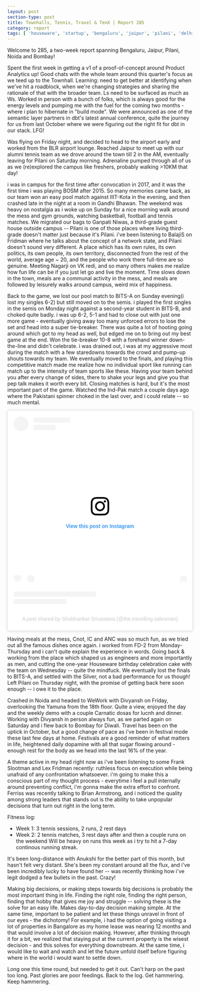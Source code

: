 ```yaml
---
layout: post
section-type: post
title: Townhalls, Tennis, Travel & TenX | Report 285
category: report
tags: [ 'houseware', 'startup', 'bengaluru', 'jaipur', 'pilani', 'delhi', 'bombay', 'fitness' ]
---
```


Welcome to 285, a two-week report spanning Bengaluru, Jaipur, Pilani, Noida and Bombay!

Spent the first week in getting a v1 of a proof-of-concept around Product Analytics up! Good chats with the whole team around this quarter's focus as we teed up to the Townhall. Learning: need to get better at identifying when we've hit a roadblock, when we're changing strategies and sharing the rationale of that with the broader team. Ls need to be surfaced as much as Ws. Worked in person with a bunch of folks, which is always good for the energy levels and pumping me with the fuel for the coming two months - where i plan to hibernate in "build mode". We were announced as one of the semantic layer partners in dbt's latest annual conference, quite the journey for us from last October where we were figuring out the right fit for dbt in our stack. LFG!

Was flying on Friday night, and decided to head to the airport early and worked from the BLR airport lounge. Reached Jaipur to meet up with our alumni tennis team as we drove around the town till 2 in the AM, eventually leaving for Pilani on Saturday morning. Adrenaline pumped through all of us as we (re)explored the campus like freshers, probably walking >10KM that day! 

i was in campus for the first time after convocation in 2017, and it was the first time i was playing BOSM after 2015. So many memories came back, as our team won an easy pool match against IIIT-Kota in the evening, and then crashed late in the night at a room in Gandhi Bhawan. The weekend was heavy on nostalgia as i woke up on Sunday for a nice morning walk around the mess and gym grounds, watching basketball, football and tennis matches. We migrated our bags to Ganpati Niwas, a third-grade guest house outside campus -- Pilani is one of those places where living third-grade doesn't matter just because it's Pilani. i've been listening to BalajiS on Fridman where he talks about the concept of a network state, and Pilani doesn't sound very different. A place which has its own rules, its own politics, its own people, its own territory, disconnected from the rest of the world, average age ~ 20, and the people who work there full-time are so genuine. Meeting Nagarji on VK redi, and so many others makes me realize how fun life can be if you just let go and live the moment. Time slows down in the town, meals are a communal activity in the mess, and meals are followed by leisurely walks around campus, weird mix of happiness. 

Back to the game, we lost our pool match to BITS-A on Sunday evening(i lost my singles 6-2) but still moved on to the semis. i played the first singles in the semis on Monday night against a second-year student in BITS-B, and choked quite badly. i was up 6-2, 5-1 and had to close out with just one more game - eventually giving away too many unforced errors to lose the set and head into a super tie-breaker. There was quite a lot of hooting going around which got to my head as well, but edged me on to bring out my best game at the end. Won the tie-breaker 10-8 with a forehand winner down-the-line and didn't celebrate. i was drained out, i was at my aggressive most during the match with a few staredowns towards the crowd and pump-up shouts towards my team. We eventually moved to the finals, and playing this competitive match made me realize how no individual sport like running can match up to the intensity of team sports like these. Having your team behind you after every change of sides, there to shake your legs and give you that pep talk makes it worth every bit. Closing matches is hard, but it's the most important part of the game. Watched the Ind-Pak match a couple days ago where the Pakistani spinner choked in the last over, and i could relate -- so much mental.

<blockquote class="instagram-media" data-instgrm-captioned data-instgrm-permalink="https://www.instagram.com/reel/CkI-B1iP0YB/?utm_source=ig_embed&amp;utm_campaign=loading" data-instgrm-version="14" style=" background:#FFF; border:0; border-radius:3px; box-shadow:0 0 1px 0 rgba(0,0,0,0.5),0 1px 10px 0 rgba(0,0,0,0.15); margin: 1px; max-width:540px; min-width:326px; padding:0; width:99.375%; width:-webkit-calc(100% - 2px); width:calc(100% - 2px);"><div style="padding:16px;"> <a href="https://www.instagram.com/reel/CkI-B1iP0YB/?utm_source=ig_embed&amp;utm_campaign=loading" style=" background:#FFFFFF; line-height:0; padding:0 0; text-align:center; text-decoration:none; width:100%;" target="_blank"> <div style=" display: flex; flex-direction: row; align-items: center;"> <div style="background-color: #F4F4F4; border-radius: 50%; flex-grow: 0; height: 40px; margin-right: 14px; width: 40px;"></div> <div style="display: flex; flex-direction: column; flex-grow: 1; justify-content: center;"> <div style=" background-color: #F4F4F4; border-radius: 4px; flex-grow: 0; height: 14px; margin-bottom: 6px; width: 100px;"></div> <div style=" background-color: #F4F4F4; border-radius: 4px; flex-grow: 0; height: 14px; width: 60px;"></div></div></div><div style="padding: 19% 0;"></div> <div style="display:block; height:50px; margin:0 auto 12px; width:50px;"><svg width="50px" height="50px" viewBox="0 0 60 60" version="1.1" xmlns="https://www.w3.org/2000/svg" xmlns:xlink="https://www.w3.org/1999/xlink"><g stroke="none" stroke-width="1" fill="none" fill-rule="evenodd"><g transform="translate(-511.000000, -20.000000)" fill="#000000"><g><path d="M556.869,30.41 C554.814,30.41 553.148,32.076 553.148,34.131 C553.148,36.186 554.814,37.852 556.869,37.852 C558.924,37.852 560.59,36.186 560.59,34.131 C560.59,32.076 558.924,30.41 556.869,30.41 M541,60.657 C535.114,60.657 530.342,55.887 530.342,50 C530.342,44.114 535.114,39.342 541,39.342 C546.887,39.342 551.658,44.114 551.658,50 C551.658,55.887 546.887,60.657 541,60.657 M541,33.886 C532.1,33.886 524.886,41.1 524.886,50 C524.886,58.899 532.1,66.113 541,66.113 C549.9,66.113 557.115,58.899 557.115,50 C557.115,41.1 549.9,33.886 541,33.886 M565.378,62.101 C565.244,65.022 564.756,66.606 564.346,67.663 C563.803,69.06 563.154,70.057 562.106,71.106 C561.058,72.155 560.06,72.803 558.662,73.347 C557.607,73.757 556.021,74.244 553.102,74.378 C549.944,74.521 548.997,74.552 541,74.552 C533.003,74.552 532.056,74.521 528.898,74.378 C525.979,74.244 524.393,73.757 523.338,73.347 C521.94,72.803 520.942,72.155 519.894,71.106 C518.846,70.057 518.197,69.06 517.654,67.663 C517.244,66.606 516.755,65.022 516.623,62.101 C516.479,58.943 516.448,57.996 516.448,50 C516.448,42.003 516.479,41.056 516.623,37.899 C516.755,34.978 517.244,33.391 517.654,32.338 C518.197,30.938 518.846,29.942 519.894,28.894 C520.942,27.846 521.94,27.196 523.338,26.654 C524.393,26.244 525.979,25.756 528.898,25.623 C532.057,25.479 533.004,25.448 541,25.448 C548.997,25.448 549.943,25.479 553.102,25.623 C556.021,25.756 557.607,26.244 558.662,26.654 C560.06,27.196 561.058,27.846 562.106,28.894 C563.154,29.942 563.803,30.938 564.346,32.338 C564.756,33.391 565.244,34.978 565.378,37.899 C565.522,41.056 565.552,42.003 565.552,50 C565.552,57.996 565.522,58.943 565.378,62.101 M570.82,37.631 C570.674,34.438 570.167,32.258 569.425,30.349 C568.659,28.377 567.633,26.702 565.965,25.035 C564.297,23.368 562.623,22.342 560.652,21.575 C558.743,20.834 556.562,20.326 553.369,20.18 C550.169,20.033 549.148,20 541,20 C532.853,20 531.831,20.033 528.631,20.18 C525.438,20.326 523.257,20.834 521.349,21.575 C519.376,22.342 517.703,23.368 516.035,25.035 C514.368,26.702 513.342,28.377 512.574,30.349 C511.834,32.258 511.326,34.438 511.181,37.631 C511.035,40.831 511,41.851 511,50 C511,58.147 511.035,59.17 511.181,62.369 C511.326,65.562 511.834,67.743 512.574,69.651 C513.342,71.625 514.368,73.296 516.035,74.965 C517.703,76.634 519.376,77.658 521.349,78.425 C523.257,79.167 525.438,79.673 528.631,79.82 C531.831,79.965 532.853,80.001 541,80.001 C549.148,80.001 550.169,79.965 553.369,79.82 C556.562,79.673 558.743,79.167 560.652,78.425 C562.623,77.658 564.297,76.634 565.965,74.965 C567.633,73.296 568.659,71.625 569.425,69.651 C570.167,67.743 570.674,65.562 570.82,62.369 C570.966,59.17 571,58.147 571,50 C571,41.851 570.966,40.831 570.82,37.631"></path></g></g></g></svg></div><div style="padding-top: 8px;"> <div style=" color:#3897f0; font-family:Arial,sans-serif; font-size:14px; font-style:normal; font-weight:550; line-height:18px;">View this post on Instagram</div></div><div style="padding: 12.5% 0;"></div> <div style="display: flex; flex-direction: row; margin-bottom: 14px; align-items: center;"><div> <div style="background-color: #F4F4F4; border-radius: 50%; height: 12.5px; width: 12.5px; transform: translateX(0px) translateY(7px);"></div> <div style="background-color: #F4F4F4; height: 12.5px; transform: rotate(-45deg) translateX(3px) translateY(1px); width: 12.5px; flex-grow: 0; margin-right: 14px; margin-left: 2px;"></div> <div style="background-color: #F4F4F4; border-radius: 50%; height: 12.5px; width: 12.5px; transform: translateX(9px) translateY(-18px);"></div></div><div style="margin-left: 8px;"> <div style=" background-color: #F4F4F4; border-radius: 50%; flex-grow: 0; height: 20px; width: 20px;"></div> <div style=" width: 0; height: 0; border-top: 2px solid transparent; border-left: 6px solid #f4f4f4; border-bottom: 2px solid transparent; transform: translateX(16px) translateY(-4px) rotate(30deg)"></div></div><div style="margin-left: auto;"> <div style=" width: 0px; border-top: 8px solid #F4F4F4; border-right: 8px solid transparent; transform: translateY(16px);"></div> <div style=" background-color: #F4F4F4; flex-grow: 0; height: 12px; width: 16px; transform: translateY(-4px);"></div> <div style=" width: 0; height: 0; border-top: 8px solid #F4F4F4; border-left: 8px solid transparent; transform: translateY(-4px) translateX(8px);"></div></div></div> <div style="display: flex; flex-direction: column; flex-grow: 1; justify-content: center; margin-bottom: 24px;"> <div style=" background-color: #F4F4F4; border-radius: 4px; flex-grow: 0; height: 14px; margin-bottom: 6px; width: 224px;"></div> <div style=" background-color: #F4F4F4; border-radius: 4px; flex-grow: 0; height: 14px; width: 144px;"></div></div></a><p style=" color:#c9c8cd; font-family:Arial,sans-serif; font-size:14px; line-height:17px; margin-bottom:0; margin-top:8px; overflow:hidden; padding:8px 0 7px; text-align:center; text-overflow:ellipsis; white-space:nowrap;"><a href="https://www.instagram.com/reel/CkI-B1iP0YB/?utm_source=ig_embed&amp;utm_campaign=loading" style=" color:#c9c8cd; font-family:Arial,sans-serif; font-size:14px; font-style:normal; font-weight:normal; line-height:17px; text-decoration:none;" target="_blank">A post shared by Shubhankar Srivastava (@the.travelling.salesman)</a></p></div></blockquote> <script async src="//www.instagram.com/embed.js"></script>

Having meals at the mess, Cnot, IC and ANC was so much fun, as we tried out all the famous dishes once again. i worked from FD-2 from Monday-Thursday and i can't quite explain the experience in words. Going back & working from the place which shaped us as engineers and more importantly as men, and cutting the one-year Houseware birthday celebration cake with the team on Wednesday -- quite the mindfuck. We eventually lost the finals to BITS-A, and settled with the Silver, not a bad performance for us though! Left Pilani on Thursday night, with the promise of getting back here soon enough -- i owe it to the place.

Crashed in Noida and headed to WeWork with Divyansh on Friday, overlooking the Yamuna from the 18th floor. Quite a view, enjoyed the day and the weekly demo with a couple Carnatic dosas for lucnh and dinner. Working with Divyansh in person always fun, as we parted again on Saturday and i flew back to Bombay for Diwali. Travel has been on the uptick in October, but a good change of pace as i've been in festival mode these last few days at home. Festivals are a good reminder of what matters in life, heightened daily dopamine with all that sugar flowing around - enough rest for the body as we head into the last 16% of the year.

A theme active in my head right now as i've been listening to some Frank Slootman and Lex Fridman recently: ruthless focus on execution while being unafraid of any confrontation whatsoever. i'm going to make this a conscious part of my thought process - everytime i feel a pull internally around preventing conflict, i'm gonna make the extra effort to confront. Ferriss was recently talking to Brian Armstrong, and i noticed the quality among strong leaders that stands out is the ability to take unpopular decisions that turn out right in the long term. 

Fitness log:
 - Week 1: 3 tennis sessions, 2 runs, 2 rest days
 - Week 2: 2 tennis matches, 3 rest days after and then a couple runs on the weekend
Will be heavy on runs this week as i try to hit a 7-day continous running streak. 

It's been long-distance with Anukshi for the better part of this month, but hasn't felt very distant. She's been my constant around all the flux, and i've been incredibly lucky to have found her -- was recently thinking how i've legit dodged a few bullets in the past. Crazy! 

Making big decisions, or making steps towards big decisions is probably the most important thing in life. Finding the right role, finding the right person, finding that hobby that gives me joy and struggle -- solving these is the solve for an easy life. Makes day-to-day decision making simple. At the same time, important to be patient and let these things unravel in front of our eyes - the dichotomy! For example, i had the option of going visiting a lot of properties in Bangalore as my home lease was nearing 12 months and that would involve a lot of decision making. However, after thinking through it for a bit, we realized that staying put at the current property is the wisest decision - and this solves for everything downstream. At the same time, i would like to wait and watch and let the future unfold itself before figuring where in the world i would want to settle down. 

Long one this time round, but needed to get it out. Can't harp on the past too long. Past glories are poor feedings. Back to the log. Get hammering. Keep hammering.